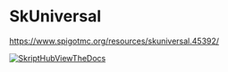 # SkUniversal

https://www.spigotmc.org/resources/skuniversal.45392/

[![SkriptHubViewTheDocs](http://skripthub.net/static/addon/ViewTheDocsButton.png)](http://skripthub.net/docs/?addon=SkUniversal)
